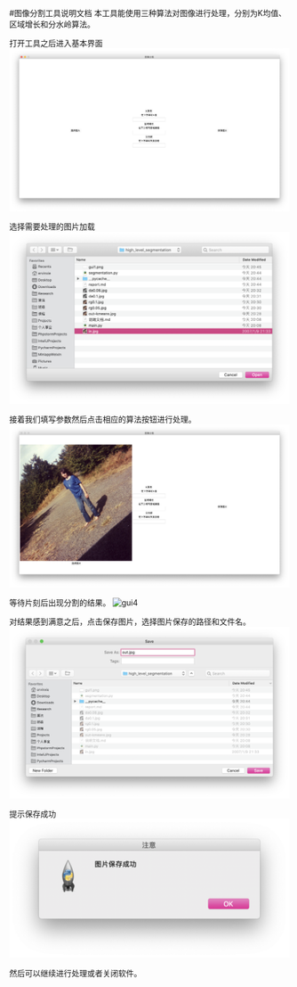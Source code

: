 #图像分割工具说明文档
本工具能使用三种算法对图像进行处理，分别为K均值、区域增长和分水岭算法。

打开工具之后进入基本界面
![gui1](gui1.png)

选择需要处理的图片加载
![gui2](gui2.png)

接着我们填写参数然后点击相应的算法按钮进行处理。
![gui3](gui3.png)

等待片刻后出现分割的结果。
![gui4](gui4.png)

对结果感到满意之后，点击保存图片，选择图片保存的路径和文件名。
![gui5](gui5.png)

提示保存成功
![gui6](gui6.png)

然后可以继续进行处理或者关闭软件。